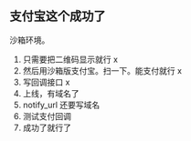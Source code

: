 ## 支付宝这个成功了

沙箱环境。
1. 只需要把二维码显示就行 x
1. 然后用沙箱版支付宝。扫一下。能支付就行 x
2. 写回调接口 x
4. 上线，有域名了
5. notify_url 还要写域名
6. 测试支付回调
7. 成功了就行了